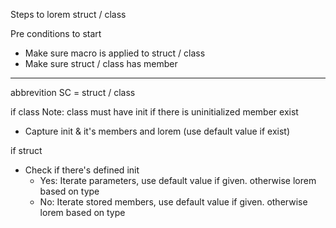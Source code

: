 Steps to lorem struct / class

Pre conditions to start
- Make sure macro is applied to struct / class
- Make sure struct / class has member

-----
abbrevition SC = struct / class

if class
Note: class must have init if there is uninitialized member exist

- Capture init & it's members and lorem (use default value if exist)

if struct
- Check if there's defined init
    - Yes: 
    Iterate parameters, use default value if given. otherwise lorem based on type
    - No:
    Iterate stored members, use default value if given. otherwise lorem based on type
